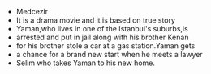 - Medcezir
- It is a drama movie and it is based on true story
- Yaman,who lives in one of the Istanbul's suburbs,is 
- arrested and put in jail along with his brother Kenan 
- for his brother stole a car at a gas station.Yaman gets 
- a chance for a brand new start when he meets a lawyer
- Selim who takes Yaman to his new home.